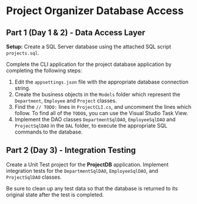 # Project Organizer Database Access


## Part 1 (Day 1 & 2) - Data Access Layer

**Setup:** Create a SQL Server database using the attached SQL script `projects.sql`. 

Complete the CLI application for the project database application by completing the following steps:

1. Edit the `appsettings.json` file with the appropriate database connection string.
2. Create the business objects in the `Models` folder which represent the `Department`, `Employee` and `Project` classes.
3. Find the `// TODO:` lines in `ProjectCLI.cs`, and uncomment the lines which follow.  To find all of the `TODO`s, you can use the Visual Studio Task View.
4. Implement the DAO classes `DepartmentSqlDAO`, `EmployeeSqlDAO` and `ProjectSqlDAO` in the `DAL` folder, to execute the appropriate SQL commands to the database.

## Part 2 (Day 3) - Integration Testing

Create a Unit Test project for the **ProjectDB** application. Implement integration tests for the `DepartmentSqlDAO`, `EmployeeSqlDAO`, and `ProjectSqlDAO` classes.

Be sure to clean up any test data so that the database is returned to its original state after the test is completed.